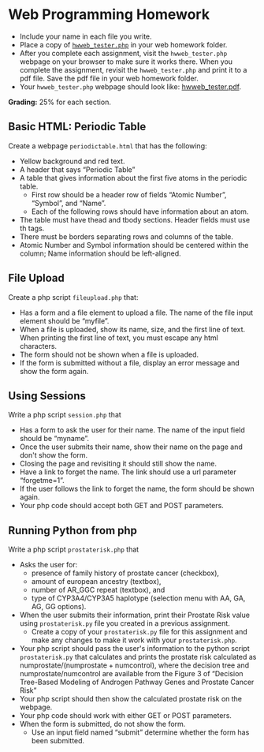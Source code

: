 # Web Programming Homework

- Include your name in each file you write.
- Place a copy of [`hwweb_tester.php`](https://sacan.biomed.drexel.edu/lib/exe/fetch.php?rev=&media=course:bcomp2:web:hwweb_tester.php) in your web homework folder.
- After you complete each assignment, visit the `hwweb_tester.php` webpage on
  your browser to make sure it works there. When you complete the assignment,
  revisit the `hwweb_tester.php` and print it to a pdf file. Save the pdf file
  in your web homework folder.
- Your `hwweb_tester.php` webpage should look like: [hwweb_tester.pdf](https://sacan.biomed.drexel.edu/lib/exe/fetch.php?rev=&media=course:bcomp2:web:hwweb_tester.pdf).

**Grading:** 25% for each section.

## Basic HTML: Periodic Table

Create a webpage `periodictable.html` that has the following:

- Yellow background and red text.
- A header that says “Periodic Table”
- A table that gives information about the first five atoms in the periodic
  table.
  - First row should be a header row of fields “Atomic Number”, “Symbol”,
    and “Name”.
  - Each of the following rows should have information about an atom.
- The table must have thead and tbody sections. Header fields must use th tags.
- There must be borders separating rows and columns of the table.
- Atomic Number and Symbol information should be centered within the column;
  Name information should be left-aligned.

## File Upload

Create a php script `fileupload.php` that:

- Has a form and a file element to upload a file. The name of the file input
  element should be “myfile”.
- When a file is uploaded, show its name, size, and the first line of text.
  When printing the first line of text, you must escape any html characters.
- The form should not be shown when a file is uploaded.
- If the form is submitted without a file, display an error message and show
  the form again.

## Using Sessions

Write a php script `session.php` that

- Has a form to ask the user for their name. The name of the input field should be “myname”.
- Once the user submits their name, show their name on the page and don't show the form.
- Closing the page and revisiting it should still show the name.
- Have a link to forget the name. The link should use a url parameter “forgetme=1”.
- If the user follows the link to forget the name, the form should be shown again.
- Your php code should accept both GET and POST parameters.

## Running Python from php

Write a php script `prostaterisk.php` that

- Asks the user for:
  - presence of family history of prostate cancer (checkbox),
  - amount of european ancestry (textbox),
  - number of AR_GGC repeat (textbox), and
  - type of CYP3A4/CYP3A5 haplotype (selection menu with AA, GA, AG, GG options).
- When the user submits their information, print their Prostate Risk value
  using `prostaterisk.py` file you created in a previous assignment.
  - Create a copy of your `prostaterisk.py` file for this assignment and make
    any changes to make it work with your `prostaterisk.php`.
- Your php script should pass the user's information to the python script
  `prostaterisk.py` that calculates and prints the prostate risk calculated as
  $\text{numprostate}/(\text{numprostate}+\text{numcontrol})$, where the
  decision tree and numprostate/numcontrol are available from the Figure 3 of
  “Decision Tree-Based Modeling of Androgen Pathway Genes and Prostate Cancer Risk”
- Your php script should then show the calculated prostate risk on the webpage.
- Your php code should work with either GET or POST parameters.
- When the form is submitted, do not show the form.
  - Use an input field named “submit” determine whether the form has been submitted.
